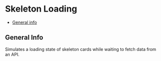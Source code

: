 # Skeleton Loading
* [General info](#general-info)

## General Info
Simulates a loading state of skeleton cards while waiting to fetch data from an API.
